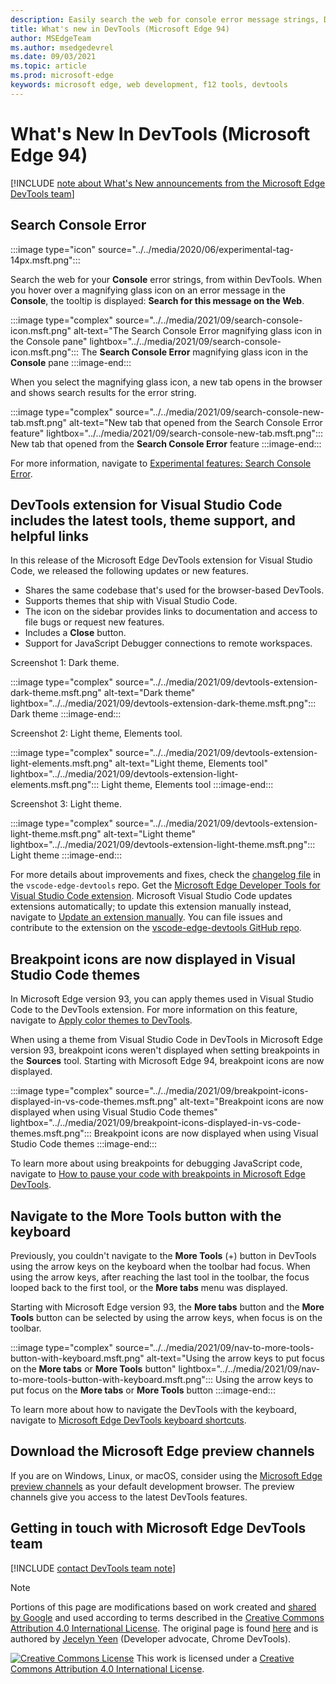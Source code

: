 ```yaml
---
description: Easily search the web for console error message strings, DevTools extension for Visual Studio Code now has the newest tools and theme support, breakpoint icons are now displayed when using Visual Studio Code themes, and you can navigate to the More Tools button with the keyboard.
title: What's new in DevTools (Microsoft Edge 94)
author: MSEdgeTeam
ms.author: msedgedevrel
ms.date: 09/03/2021
ms.topic: article
ms.prod: microsoft-edge
keywords: microsoft edge, web development, f12 tools, devtools
---
```

# What's New In DevTools (Microsoft Edge 94)

[!INCLUDE [note about What's New announcements from the Microsoft Edge DevTools team](../../includes/edge-whats-new-note.md)]


<!-- 1 -->
<!-- ====================================================================== -->
## Search Console Error

<!-- Title: Quickly debug console errors with our new integrated search feature -->
<!-- Subtitle: Now you can quickly search for console errors directly from the Console. -->

:::image type="icon" source="../../media/2020/06/experimental-tag-14px.msft.png":::  

Search the web for your **Console** error strings, from within DevTools.  When you hover over a magnifying glass icon on an error message in the **Console**, the tooltip is displayed: **Search for this message on the Web**.

:::image type="complex" source="../../media/2021/09/search-console-icon.msft.png" alt-text="The Search Console Error magnifying glass icon in the Console pane" lightbox="../../media/2021/09/search-console-icon.msft.png":::
   The **Search Console Error** magnifying glass icon in the **Console** pane
:::image-end:::

When you select the magnifying glass icon, a new tab opens in the browser and shows search results for the error string.

:::image type="complex" source="../../media/2021/09/search-console-new-tab.msft.png" alt-text="New tab that opened from the Search Console Error feature" lightbox="../../media/2021/09/search-console-new-tab.msft.png":::
   New tab that opened from the **Search Console Error** feature
:::image-end:::

For more information, navigate to [Experimental features: Search Console Error][ExpFeaturesSearchConsoleError].


<!-- 2 -->
<!-- ====================================================================== -->
## DevTools extension for Visual Studio Code includes the latest tools, theme support, and helpful links

<!-- Title: Edge DevTools for VS Code now supports themes and uses the most recent codebase -->
<!-- Subtitle: The Edge DevTools extension for VS Code now uses the same version of the Developer Tools as your Microsoft Edge browser. We also added ways to learn more and for you to tell us what we could do better from within Visual Studio Code. -->

In this release of the Microsoft Edge DevTools extension for Visual Studio Code, we released the following updates or new features.
*  Shares the same codebase that's used for the browser-based DevTools. 
*  Supports themes that ship with Visual Studio Code.
*  The icon on the sidebar provides links to documentation and access to file bugs or request new features.  
*  Includes a **Close** button.
*  Support for JavaScript Debugger connections to remote workspaces.

Screenshot 1: Dark theme.

:::image type="complex" source="../../media/2021/09/devtools-extension-dark-theme.msft.png" alt-text="Dark theme" lightbox="../../media/2021/09/devtools-extension-dark-theme.msft.png":::
   Dark theme
:::image-end:::

Screenshot 2: Light theme, Elements tool.

:::image type="complex" source="../../media/2021/09/devtools-extension-light-elements.msft.png" alt-text="Light theme, Elements tool" lightbox="../../media/2021/09/devtools-extension-light-elements.msft.png":::
   Light theme, Elements tool
:::image-end:::

Screenshot 3: Light theme.

:::image type="complex" source="../../media/2021/09/devtools-extension-light-theme.msft.png" alt-text="Light theme" lightbox="../../media/2021/09/devtools-extension-light-theme.msft.png":::
   Light theme
:::image-end:::

For more details about improvements and fixes, check the [changelog file][GithubMicrosoftVscodeEdgeDevtoolsChangelog] in the `vscode-edge-devtools` repo.  Get the [Microsoft Edge Developer Tools for Visual Studio Code extension][VisualstudioMarketplaceMsEdgedevtoolsVscodeEdgeDevtools].  Microsoft Visual Studio Code updates extensions automatically; to update this extension manually instead, navigate to [Update an extension manually][VisualstudioCodeDocsEditorExtensionGalleryUpdateExtensionManually].  You can file issues and contribute to the extension on the [vscode-edge-devtools GitHub repo][GithubMicrosoftVscodeEdgeDevtools].


<!-- 3 -->
<!-- ====================================================================== -->
## Breakpoint icons are now displayed in Visual Studio Code themes

<!-- Title: Breakpoint icons are now displayed when using DevTools themes from Visual Studio Code -->
<!-- Subtitle: Setting, removing, and viewing breakpoints is now easier in Microsoft Edge. -->

In Microsoft Edge version 93, you can apply themes used in Visual Studio Code to the DevTools extension.  For more information on this feature, navigate to [Apply color themes to DevTools][ApplyColorThemesToDevTools].

When using a theme from Visual Studio Code in DevTools in Microsoft Edge version 93, breakpoint icons weren't displayed when setting breakpoints in the **Sources** tool.  Starting with Microsoft Edge 94, breakpoint icons are now displayed.

:::image type="complex" source="../../media/2021/09/breakpoint-icons-displayed-in-vs-code-themes.msft.png" alt-text="Breakpoint icons are now displayed when using Visual Studio Code themes" lightbox="../../media/2021/09/breakpoint-icons-displayed-in-vs-code-themes.msft.png":::
   Breakpoint icons are now displayed when using Visual Studio Code themes
:::image-end:::

To learn more about using breakpoints for debugging JavaScript code, navigate to [How to pause your code with breakpoints in Microsoft Edge DevTools][PauseCodeWithBreakpoints].


<!-- 4 -->
<!-- ====================================================================== -->
## Navigate to the More Tools button with the keyboard

<!-- Title: Use the arrow keys to navigate to the + button to open more tools -->
<!-- Subtitle: To open more tools, we have improved keyboard accessibility using the arrow keys on the main DevTools toolbar. -->

Previously, you couldn't navigate to the **More Tools** (+) button in DevTools using the arrow keys on the keyboard when the toolbar had focus.  When using the arrow keys, after reaching the last tool in the toolbar, the focus looped back to the first tool, or the **More tabs** menu was displayed.

Starting with Microsoft Edge version 93, the **More tabs** button and the **More Tools** button can be selected by using the arrow keys, when focus is on the toolbar.

:::image type="complex" source="../../media/2021/09/nav-to-more-tools-button-with-keyboard.msft.png" alt-text="Using the arrow keys to put focus on the **More tabs** or **More Tools** button" lightbox="../../media/2021/09/nav-to-more-tools-button-with-keyboard.msft.png":::
   Using the arrow keys to put focus on the **More tabs** or **More Tools** button
:::image-end:::

To learn more about how to navigate the DevTools with the keyboard, navigate to [Microsoft Edge DevTools keyboard shortcuts][DevToolsKeyboardShortcuts].


<!-- ====================================================================== -->
## Download the Microsoft Edge preview channels

If you are on Windows, Linux, or macOS, consider using the [Microsoft Edge preview channels][MicrosoftEdgePreviewChannels] as your default development browser.  The preview channels give you access to the latest DevTools features.


<!-- ====================================================================== -->
## Getting in touch with Microsoft Edge DevTools team

[!INCLUDE [contact DevTools team note](../../includes/contact-whats-new-note.md)]


<!-- ====================================================================== -->
<!-- links -->
<!-- [ExpFeaturesSearchConsoleError]: ../../../experimental-features/index.md#enable-search-console-error-functionality "Enable Search Console Error functionality - Experimental features | Microsoft Docs" -->
[ExpFeaturesSearchConsoleError]: ../../../experimental-features/index.md "Enable Search Console Error functionality - Experimental features | Microsoft Docs"
[DevToolsKeyboardShortcuts]: ../../../shortcuts/index.md "Microsoft Edge DevTools keyboard shortcuts | Microsoft Docs"
[ApplyColorThemesToDevTools]: ../../../customize/theme.md "Apply color themes to DevTools | Microsoft Docs"
[PauseCodeWithBreakpoints]: ../../../javascript/breakpoints.md "How to pause your code with breakpoints in Microsoft Edge DevTools | Microsoft Docs"

<!-- external links -->
[MicrosoftEdgePreviewChannels]: https://www.microsoftedgeinsider.com/download "Microsoft Edge Preview Channels"

[VisualstudioCodeDocsEditorExtensionGalleryUpdateExtensionManually]: https://code.visualstudio.com/docs/editor/extension-gallery#_update-an-extension-manually "Update an extension manually - Extension Marketplace | Visual Studio Code"

[VisualstudioMarketplaceMsEdgedevtoolsVscodeEdgeDevtools]: https://marketplace.visualstudio.com/items?itemName=ms-edgedevtools.vscode-edge-devtools "Microsoft Edge Developer Tools for Visual Studio Code | Visual Studio Marketplace"

[GithubMicrosoftVscodeEdgeDevtools]: https://github.com/microsoft/vscode-edge-devtools "microsoft/vscode-edge-devtools | GitHub"
[GithubMicrosoftVscodeEdgeDevtoolsChangelog]: https://github.com/microsoft/vscode-edge-devtools/blob/main/CHANGELOG.md "Changelog file - vscode-edge-devtools | GitHub"


<!-- ====================================================================== -->
> [!NOTE]
> Portions of this page are modifications based on work created and [shared by Google][GoogleSitePolicies] and used according to terms described in the [Creative Commons Attribution 4.0 International License][CCA4IL].
> The original page is found [here](https://developer.chrome.com/blog/new-in-devtools-xx) and is authored by [Jecelyn Yeen][JecelynYeen] \(Developer advocate, Chrome DevTools\).

[![Creative Commons License][CCby4Image]][CCA4IL]
This work is licensed under a [Creative Commons Attribution 4.0 International License][CCA4IL].

[CCA4IL]: https://creativecommons.org/licenses/by/4.0
[CCby4Image]: https://i.creativecommons.org/l/by/4.0/88x31.png
[GoogleSitePolicies]: https://developers.google.com/terms/site-policies
[JecelynYeen]: https://developers.google.com/web/resources/contributors/jecelynyeen
